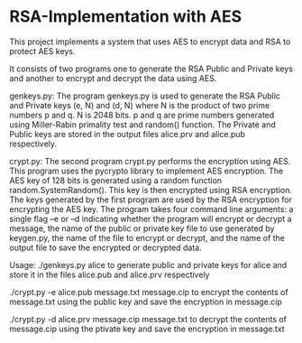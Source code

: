 # RSA-Implementation with AES

This project implements a system that uses AES to encrypt data and RSA to protect AES keys. 

It consists of two programs one to generate the RSA Public and Private keys and another to encrypt and decrypt the data using AES. 


genkeys.py:
The program genkeys.py is used to generate the RSA Public and Private keys (e, N) and (d, N) where N is the product of two prime numbers p and q. N is 2048 bits. p and q are prime numbers generated using Miller-Rabin primality test and random() function. The Private and Public keys are stored in the output files alice.prv and alice.pub respectively.

crypt.py:
The second program crypt.py performs the encryption using AES. This program uses the pycrypto library to implement AES encryption. The AES key of 128 bits is generated using a random function random.SystemRandom(). This key is then encrypted using RSA encryption. The keys generated by the first program are used by the RSA encryption for encrypting the AES key. 
The program takes four command line arguments: a single flag –e or –d indicating whether the program will encrypt or decrypt a message, the name of the public or private key file to use generated by keygen.py, the name of the file to encrypt or decrypt, and the name of the output file to save the encrypted or decrypted data. 



Usage:
./genkeys.py alice
to generate public and private keys for alice and store it in the files alice.pub and alice.prv respectively

./crypt.py -e alice.pub message.txt message.cip 
to encrypt the contents of message.txt using the public key and save the encryption in message.cip

./crypt.py -d alice.prv message.cip message.txt 
to decrypt the contents of message.cip using the ptivate key and save the encryption in message.txt

